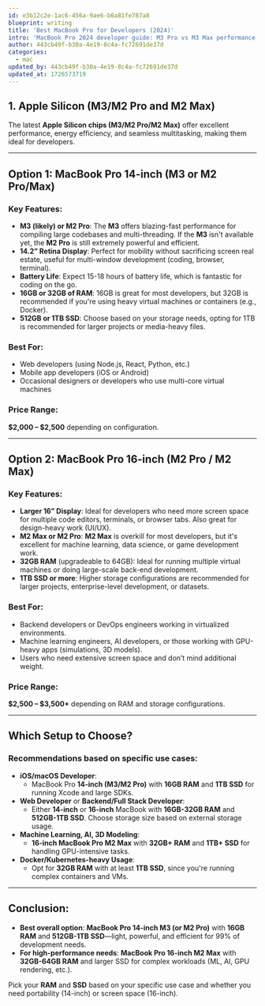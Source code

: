 ```yaml
---
id: e3b12c2e-1ac6-456a-9ae6-b6a81fe787a8
blueprint: writing
title: 'Best MacBook Pro for Developers (2024)'
intro: 'MacBook Pro 2024 developer guide: M3 Pro vs M3 Max performance, optimal configs for coding, and real-world battery life comparisons.'
author: 443cb49f-b30a-4e19-8c4a-fc72691de37d
categories:
  - mac
updated_by: 443cb49f-b30a-4e19-8c4a-fc72691de37d
updated_at: 1726573719
---
```

## 1. Apple Silicon (M3/M2 Pro and M2 Max)
The latest **Apple Silicon chips (M3/M2 Pro/M2 Max)** offer excellent performance, energy efficiency, and seamless multitasking, making them ideal for developers.

---

## Option 1: MacBook Pro 14-inch (M3 or M2 Pro/Max)

### Key Features:
- **M3 (likely) or M2 Pro**: The **M3** offers blazing-fast performance for compiling large codebases and multi-threading. If the **M3** isn't available yet, the **M2 Pro** is still extremely powerful and efficient.
- **14.2” Retina Display**: Perfect for mobility without sacrificing screen real estate, useful for multi-window development (coding, browser, terminal).
- **Battery Life**: Expect 15-18 hours of battery life, which is fantastic for coding on the go.
- **16GB or 32GB of RAM**: 16GB is great for most developers, but 32GB is recommended if you're using heavy virtual machines or containers (e.g., Docker).
- **512GB or 1TB SSD**: Choose based on your storage needs, opting for 1TB is recommended for larger projects or media-heavy files.

### Best For:
- Web developers (using Node.js, React, Python, etc.)
- Mobile app developers (iOS or Android)
- Occasional designers or developers who use multi-core virtual machines

### Price Range:
**$2,000 – $2,500** depending on configuration.

---

## Option 2: MacBook Pro 16-inch (M2 Pro / M2 Max)

### Key Features:
- **Larger 16” Display**: Ideal for developers who need more screen space for multiple code editors, terminals, or browser tabs. Also great for design-heavy work (UI/UX).
- **M2 Max or M2 Pro**: **M2 Max** is overkill for most developers, but it's excellent for machine learning, data science, or game development work.
- **32GB RAM** (upgradeable to 64GB): Ideal for running multiple virtual machines or doing large-scale back-end development.
- **1TB SSD or more**: Higher storage configurations are recommended for larger projects, enterprise-level development, or datasets.

### Best For:
- Backend developers or DevOps engineers working in virtualized environments.
- Machine learning engineers, AI developers, or those working with GPU-heavy apps (simulations, 3D models).
- Users who need extensive screen space and don’t mind additional weight.

### Price Range:
**$2,500 – $3,500+** depending on RAM and storage configurations.
  
---

## Which Setup to Choose?

### Recommendations based on specific use cases:
  - **iOS/macOS Developer**:
    - MacBook Pro **14-inch (M3/M2 Pro)** with **16GB RAM** and **1TB SSD** for running Xcode and large SDKs.
  - **Web Developer** or **Backend/Full Stack Developer**:
    - Either **14-inch** or **16-inch** MacBook with **16GB-32GB RAM** and **512GB-1TB SSD**. Choose storage size based on external storage usage.
  - **Machine Learning, AI, 3D Modeling**:
    - **16-inch MacBook Pro M2 Max** with **32GB+ RAM** and **1TB+ SSD** for handling GPU-intensive tasks.
  - **Docker/Kubernetes-heavy Usage**:
    - Opt for **32GB RAM** with at least **1TB SSD**, since you're running complex containers and VMs.

---

## Conclusion:
- **Best overall option**: **MacBook Pro 14-inch M3 (or M2 Pro)** with **16GB RAM** and **512GB-1TB SSD**—light, powerful, and efficient for 99% of development needs.
- **For high-performance needs**: **MacBook Pro 16-inch M2 Max** with **32GB-64GB RAM** and larger SSD for complex workloads (ML, AI, GPU rendering, etc.).

Pick your **RAM** and **SSD** based on your specific use case and whether you need portability (14-inch) or screen space (16-inch).